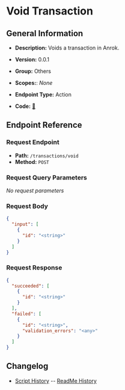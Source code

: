 # Void Transaction

## General Information

- **Description:** Voids a transaction in Anrok.

- **Version:** 0.0.1
- **Group:** Others
- **Scopes:**: _None_
- **Endpoint Type:** Action
- **Code:** [🔗](https://github.com/NangoHQ/integration-templates/tree/main/integrations/anrok/actions/void-transaction.ts)

## Endpoint Reference

### Request Endpoint

- **Path:** `/transactions/void`
- **Method:** `POST`

### Request Query Parameters

_No request parameters_

### Request Body

```json
{
  "input": [
    {
      "id": "<string>"
    }
  ]
}
```

### Request Response

```json
{
  "succeeded": [
    {
      "id": "<string>"
    }
  ],
  "failed": [
    {
      "id": "<string>",
      "validation_errors": "<any>"
    }
  ]
}
```

## Changelog

- [Script History](https://github.com/NangoHQ/integration-templates/commits/main/integrations/anrok/actions/void-transaction.ts)
-- [ReadMe History](https://github.com/NangoHQ/integration-templates/commits/main/integrations/anrok/actions/void-transaction.md)
